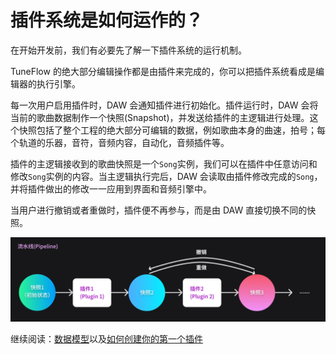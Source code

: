 # 插件系统是如何运作的？

在开始开发前，我们有必要先了解一下插件系统的运行机制。

TuneFlow 的绝大部分编辑操作都是由插件来完成的，你可以把插件系统看成是编辑器的执行引擎。

每一次用户启用插件时，DAW 会通知插件进行初始化。插件运行时，DAW 会将当前的歌曲数据制作一个快照(Snapshot)，并发送给插件的主逻辑进行处理。这个快照包括了整个工程的绝大部分可编辑的数据，例如歌曲本身的曲速，拍号；每个轨道的乐器，音符，音频内容，自动化，音频插件等。

插件的主逻辑接收到的歌曲快照是一个`Song`实例，我们可以在插件中任意访问和修改`Song`实例的内容。当主逻辑执行完后，DAW 会读取由插件修改完成的`Song`，并将插件做出的修改一一应用到界面和音频引擎中。

当用户进行撤销或者重做时，插件便不再参与，而是由 DAW 直接切换不同的快照。

![插件系统运作流程](./images/charts/pipeline_flow.jpg)

继续阅读：[数据模型](./data-models.md)以及[如何创建你的第一个插件](./create-your-first-plugin.md)
